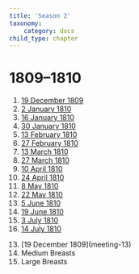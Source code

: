 ```yaml
---
title: 'Season 2'
taxonomy:
    category: docs
child_type: chapter
---
```


# 1809–1810

1. [19 December 1809](meeting-13)
2. [2 January 1810](meeting-14)
3. [16 January 1810](meeting-15)
4. [30 January 1810](meeting-16)
5. [13 February 1810](meeting-17)
6. [27 February 1810](meeting-18)
7. [13 March 1810](meeting-19)
8. [27 March 1810](meeting-20)
9. [10 April 1810](meeting-21)
10. [24 April 1810](meeting-22)
11. [8 May 1810](meeting-23)
12. [22 May 1810](meeting-24)
13. [5 June 1810](meeting-25)
14. [19 June 1810](meeting-26)
15. [3 July 1810](meeting-27)
16. [14 July 1810](meeting-28)

<ol start=13>
    <li>[19 December 1809](meeting-13)</li>
    <li>Medium Breasts</li>
    <li>Large Breasts</li>
    </ol>